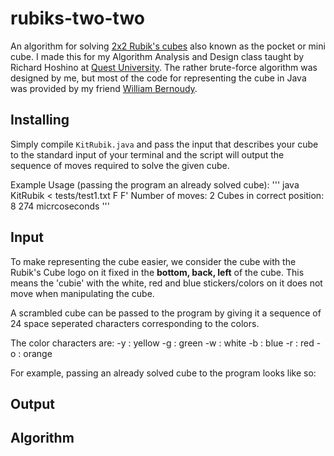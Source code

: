 # rubiks-two-two
An algorithm for solving [2x2 Rubik's cubes][rubiks] also known as the pocket or mini cube. I made this for my Algorithm Analysis and Design class taught by Richard Hoshino at [Quest University][quest]. The rather brute-force algorithm was designed by me, but most of the code for representing the cube in Java was provided by my friend [William Bernoudy][will].

## Installing
Simply compile `KitRubik.java` and pass the input that describes your cube to the standard input of your terminal and the script will output the sequence of moves required to solve the given cube.

Example Usage (passing the program an already solved cube):
'''
java KitRubik < tests/test1.txt 
F F' 
Number of moves: 2
Cubes in correct position: 8
274 micrcoseconds
'''

## Input
To make representing the cube easier,  we consider the cube with the Rubik's Cube logo on it fixed in the **bottom, back, left** of the cube. This means the 'cubie' with the white, red and blue stickers/colors on it does not move when manipulating the cube.

A scrambled cube can be passed to the program by giving it a sequence of 24 space seperated characters corresponding to the colors. 

The color characters are:
-y : yellow
-g : green
-w : white
-b : blue
-r : red
-o : orange

For example, passing an already solved cube to the program looks like so:


## Output

## Algorithm


[rubiks]:https://www.rubiks.com/store/cubes/rubiks-2x2
[quest]:www.questu.ca
[will]:https://www.williambernoudy.com/
